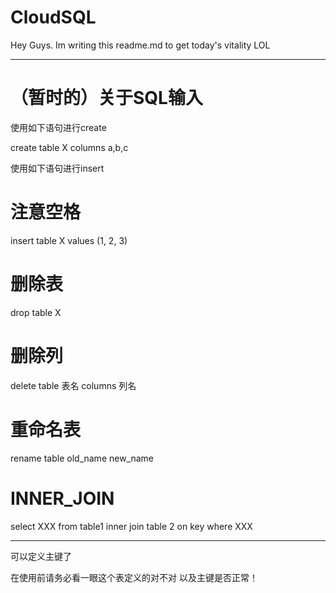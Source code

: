 # CloudSQL
  Hey Guys.
  Im writing this readme.md to get today's vitality LOL

________________________________________________________________
# （暂时的）关于SQL输入
使用如下语句进行create

create table X columns a,b,c

使用如下语句进行insert

# 注意空格
insert table X values (1, 2, 3)

# 删除表
drop table X

# 删除列
delete table 表名 columns 列名

# 重命名表
rename table old_name new_name

# INNER_JOIN
select XXX from table1 inner join table 2 on key where XXX
________________________________________________________________
可以定义主键了

在使用前请务必看一眼这个表定义的对不对
以及主键是否正常！

